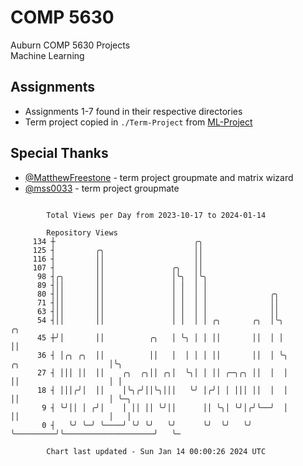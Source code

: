 # COMP 5630
Auburn COMP 5630 Projects  
Machine Learning

## Assignments
- Assignments 1-7 found in their respective directories
- Term project copied in `./Term-Project` from [ML-Project](https://github.com/wumphlett/ML-Project)

## Special Thanks
- [@MatthewFreestone](https://github.com/MatthewFreestone) - term project groupmate and matrix wizard
- [@mss0033](https://github.com/mss0033) - term project groupmate

```

        Total Views per Day from 2023-10-17 to 2024-01-14

        Repository Views
     134 ┼                               ╭╮
     125 ┤         ╭╮                    ││
     116 ┤         ││                    ││
     107 ┤         ││               ╭╮   ││
      98 ┤╭╮       ││               │╰╮  │╰╮
      89 ┤││       ││               │ │  │ │
      80 ┤││       ││               │ │  │ │              ╭╮
      71 ┤││       ││               │ │  │ │              ││
      63 ┤││       ││               │ │  │ │              ││
      54 ┤││       ││               │ │  │ │ ╭╮       ╭╮  │╰╮                                ╭╮
      45 ┼╯│       ││          ╭╮   │ ╰╮ │ │ ││       ││  │ │                                ││
      36 ┤ │╭╮ ╭╮  ││          ││   │  │ │ │ ││       ││  │ ╰╮         ╭╮                    │╰╮
      27 ┤ │││ ││  ││    ╭╮  ╭╮││ ╭╮│  ╰╮│ │ ││ ╭─╮╭╮ ││  │  │         ││                    │ │
      18 ┤ │││╭╯│  ││    │╰╮╭╯││╰╮│││   ╰╯ │╭╯│ │ │││ ││  │  │         ││                    │ ╰─╮
       9 ┤ ╰╯││ │ ╭╯│    │ ││ ││ ╰╯││      ││ ╰╮│ ╰╯│╭╯╰──╯  │         ││                    │   │
       0 ┤   ╰╯ ╰─╯ ╰────╯ ╰╯ ╰╯   ╰╯      ╰╯  ╰╯   ╰╯       ╰─────────╯╰────────────────────╯   ╰─

        Chart last updated - Sun Jan 14 00:00:26 2024 UTC
        
```
